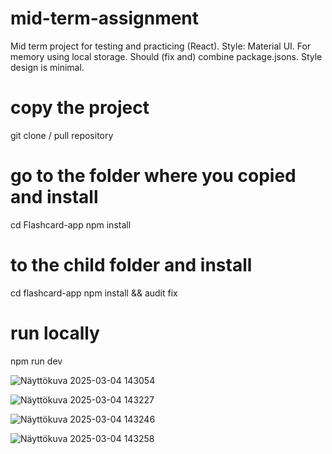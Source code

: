 # mid-term-assignment
Mid term project for testing and practicing (React). Style: Material UI. For memory using local storage. Should (fix and) combine package.jsons. Style design is minimal.

# copy the project
git clone / pull repository

# go to the folder where you copied and install
cd Flashcard-app
npm install

# to the child folder and install
cd flashcard-app
npm install && audit fix

# run locally
npm run dev

![Näyttökuva 2025-03-04 143054](https://github.com/user-attachments/assets/8b575904-2b50-4ad9-9c7e-5432c956b5f8)

![Näyttökuva 2025-03-04 143227](https://github.com/user-attachments/assets/61ebfb34-03af-483f-a353-b874fc463c30)

![Näyttökuva 2025-03-04 143246](https://github.com/user-attachments/assets/dde82993-0f7e-4fb1-b2d0-1812be84eb66)

![Näyttökuva 2025-03-04 143258](https://github.com/user-attachments/assets/9fcf57bf-108e-4b1f-ab9c-5419a6cbadf9)



